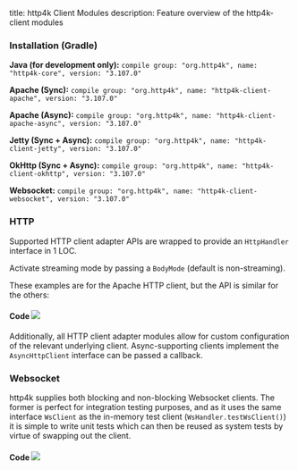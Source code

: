 title: http4k Client Modules
description: Feature overview of the http4k-client modules

### Installation (Gradle)
**Java (for development only):** ```compile group: "org.http4k", name: "http4k-core", version: "3.107.0"```

**Apache (Sync):** ```compile group: "org.http4k", name: "http4k-client-apache", version: "3.107.0"```

**Apache (Async):** ```compile group: "org.http4k", name: "http4k-client-apache-async", version: "3.107.0"```

**Jetty (Sync + Async):** ```compile group: "org.http4k", name: "http4k-client-jetty", version: "3.107.0"```

**OkHttp (Sync + Async):** ```compile group: "org.http4k", name: "http4k-client-okhttp", version: "3.107.0"```

**Websocket:** ```compile group: "org.http4k", name: "http4k-client-websocket", version: "3.107.0"```

### HTTP
Supported HTTP client adapter APIs are wrapped to provide an `HttpHandler` interface in 1 LOC.

Activate streaming mode by passing a `BodyMode` (default is non-streaming).

These examples are for the Apache HTTP client, but the API is similar for the others:

#### Code [<img class="octocat" src="/img/octocat-32.png"/>](https://github.com/http4k/http4k/blob/master/src/docs/guide/modules/clients/example_http.kt)
<script src="https://gist-it.appspot.com/https://github.com/http4k/http4k/blob/master/src/docs/guide/modules/clients/example_http.kt"></script>

Additionally, all HTTP client adapter modules allow for custom configuration of the relevant underlying client. Async-supporting clients implement the `AsyncHttpClient` interface can be passed a callback.

### Websocket
http4k supplies both blocking and non-blocking Websocket clients. The former is perfect for integration testing purposes, and as it uses the same interface `WsClient` as the in-memory test client (`WsHandler.testWsClient()`) it is simple to write unit tests which can then be reused as system tests by virtue of swapping out the client.

#### Code [<img class="octocat" src="/img/octocat-32.png"/>](https://github.com/http4k/http4k/blob/master/src/docs/guide/modules/clients/example_websocket.kt)
<script src="https://gist-it.appspot.com/https://github.com/http4k/http4k/blob/master/src/docs/guide/modules/clients/example_websocket.kt"></script>
